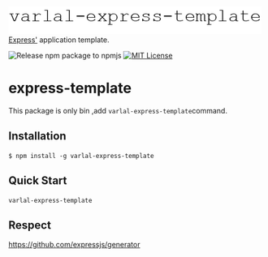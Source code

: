 ![varlal-express-template img](https://raw.githubusercontent.com/varlal/express-template/master/docs/varlal-express-template.png)
[Express'](https://www.npmjs.com/package/express) application template.

![Release npm package to npmjs](https://github.com/varlal/express-template/workflows/Release%20npm%20package%20to%20npmjs/badge.svg)
[![MIT License](http://img.shields.io/badge/license-MIT-blue.svg?style=flat)](LICENSE)

# express-template
This package is only bin ,add `varlal-express-template`command.

## Installation
```
$ npm install -g varlal-express-template
```

## Quick Start
```
varlal-express-template
```

## Respect
https://github.com/expressjs/generator
